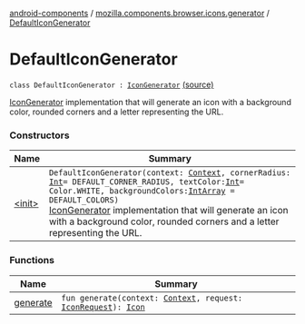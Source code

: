 [android-components](../../index.md) / [mozilla.components.browser.icons.generator](../index.md) / [DefaultIconGenerator](./index.md)

# DefaultIconGenerator

`class DefaultIconGenerator : `[`IconGenerator`](../-icon-generator/index.md) [(source)](https://github.com/mozilla-mobile/android-components/blob/master/components/browser/icons/src/main/java/mozilla/components/browser/icons/generator/DefaultIconGenerator.kt#L24)

[IconGenerator](../-icon-generator/index.md) implementation that will generate an icon with a background color, rounded corners and a letter
representing the URL.

### Constructors

| Name | Summary |
|---|---|
| [&lt;init&gt;](-init-.md) | `DefaultIconGenerator(context: `[`Context`](https://developer.android.com/reference/android/content/Context.html)`, cornerRadius: `[`Int`](https://kotlinlang.org/api/latest/jvm/stdlib/kotlin/-int/index.html)` = DEFAULT_CORNER_RADIUS, textColor: `[`Int`](https://kotlinlang.org/api/latest/jvm/stdlib/kotlin/-int/index.html)` = Color.WHITE, backgroundColors: `[`IntArray`](https://kotlinlang.org/api/latest/jvm/stdlib/kotlin/-int-array/index.html)` = DEFAULT_COLORS)`<br>[IconGenerator](../-icon-generator/index.md) implementation that will generate an icon with a background color, rounded corners and a letter representing the URL. |

### Functions

| Name | Summary |
|---|---|
| [generate](generate.md) | `fun generate(context: `[`Context`](https://developer.android.com/reference/android/content/Context.html)`, request: `[`IconRequest`](../../mozilla.components.browser.icons/-icon-request/index.md)`): `[`Icon`](../../mozilla.components.browser.icons/-icon/index.md) |
